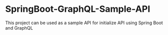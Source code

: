 # SpringBoot-GraphQL-Sample-API
This project can be used as a sample API for initialize API using Spring Boot and GraphQL
